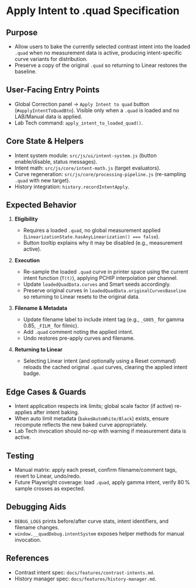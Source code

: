 # Apply Intent to .quad Specification

## Purpose
- Allow users to bake the currently selected contrast intent into the loaded `.quad` when no measurement data is active, producing intent-specific curve variants for distribution.
- Preserve a copy of the original `.quad` so returning to Linear restores the baseline.

## User-Facing Entry Points
- Global Correction panel → `Apply Intent to quad` button (`#applyIntentToQuadBtn`). Visible only when a `.quad` is loaded and no LAB/Manual data is applied.
- Lab Tech command: `apply_intent_to_loaded_quad()`.

## Core State & Helpers
- Intent system module: `src/js/ui/intent-system.js` (button enable/disable, status messages).
- Intent math: `src/js/core/intent-math.js` (target evaluators).
- Curve regeneration: `src/js/core/processing-pipeline.js` (re-sampling `.quad` with new target).
- History integration: `history.recordIntentApply`.

## Expected Behavior
1. **Eligibility**
   - Requires a loaded `.quad`, no global measurement applied (`LinearizationState.hasAnyLinearization() === false`).
   - Button tooltip explains why it may be disabled (e.g., measurement active).

2. **Execution**
   - Re-sample the loaded `.quad` curve in printer space using the current intent function (`T(t)`), applying PCHIP interpolation per channel.
   - Update `loadedQuadData.curves` and Smart seeds accordingly.
   - Preserve original curves in `loadedQuadData.originalCurvesBaseline` so returning to Linear resets to the original data.

3. **Filename & Metadata**
   - Update filename label to include intent tag (e.g., `_G085_` for gamma 0.85, `_FILM_` for filmic).
   - Add `.quad` comment noting the applied intent.
   - Undo restores pre-apply curves and filename.

4. **Returning to Linear**
   - Selecting Linear intent (and optionally using a Reset command) reloads the cached original `.quad` curves, clearing the applied intent badge.

## Edge Cases & Guards
- Intent application respects ink limits; global scale factor (if active) re-applies after intent baking.
- When auto limit metadata (`bakedAutoWhite/Black`) exists, ensure recompute reflects the new baked curve appropriately.
- Lab Tech invocation should no-op with warning if measurement data is active.

## Testing
- Manual matrix: apply each preset, confirm filename/comment tags, revert to Linear, undo/redo.
- Future Playwright coverage: load `.quad`, apply gamma intent, verify 80 % sample crosses as expected.

## Debugging Aids
- `DEBUG_LOGS` prints before/after curve stats, intent identifiers, and filename changes.
- `window.__quadDebug.intentSystem` exposes helper methods for manual invocation.

## References
- Contrast intent spec: `docs/features/contrast-intents.md`.
- History manager spec: `docs/features/history-manager.md`.

